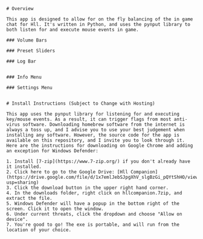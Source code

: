     
    # Overview

    This app is designed to allow for on the fly balancing of the in game chat for Hll. It's written in Python, and uses the pynput library to both listen for and execute mouse events in game.  

    ### Volume Bars

    ### Preset Sliders  
    
    ### Log Bar
    

    ### Info Menu

    ### Settings Menu

  
    # Install Instructions (Subject to Change with Hosting)

    This app uses the pynput library for listening for and executing key/mouse events. As a result, it can trigger flags from most anti-virus software. Downloading homebrew software from the internet is always a toss up, and I advise you to use your best judgement when installing any software. However, the source code for the app is available on this repository, and I invite you to look through it.  
    Here are the instructions for downloading on Google Chrome and adding an exception for Windows Defender:  

    1. Install [7-zip](https://www.7-zip.org/) if you don't already have it installed.  
    2. Click here to go to the Google Drive: [Hll Companion](https://drive.google.com/file/d/1x7emlJebSJpgXhV_slgBzGi_pQYtShHO/view?usp=sharing)  
    3. Click the download button in the upper right hand corner.  
    4. In the downloads folder, right click on hllcompanion.7zip, and extract the file.  
    5. Windows Defender will have a popup in the bottom right of the screen. Click it to open the window.  
    6. Under current threats, click the dropdown and choose "Allow on device".  
    7. You're good to go! The exe is portable, and will run from the location of your choice.  